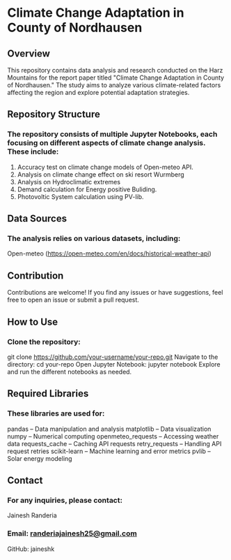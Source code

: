 # Climate Change Adaptation in County of Nordhausen

## Overview

This repository contains data analysis and research conducted on the Harz Mountains for the report paper titled "Climate Change Adaptation in County of Nordhausen." The study aims to analyze various climate-related factors affecting the region and explore potential adaptation strategies.

## Repository Structure

### The repository consists of multiple Jupyter Notebooks, each focusing on different aspects of climate change analysis. These include:
1. Accuracy test on climate change models of Open-meteo API.
2. Analysis on climate change effect on ski resort Wurmberg
3. Analysis on Hydroclimatic extremes
4. Demand calculation for Energy positive Buliding.
5. Photovoltic System calculation using PV-lib.

## Data Sources

### The analysis relies on various datasets, including:
Open-meteo (https://open-meteo.com/en/docs/historical-weather-api)

## Contribution
Contributions are welcome! If you find any issues or have suggestions, feel free to open an issue or submit a pull request.

## How to Use
### Clone the repository:
git clone https://github.com/your-username/your-repo.git
Navigate to the directory:
cd your-repo
Open Jupyter Notebook:
jupyter notebook
Explore and run the different notebooks as needed.


## Required Libraries
### These libraries are used for:
pandas – Data manipulation and analysis
matplotlib – Data visualization
numpy – Numerical computing
openmeteo_requests – Accessing weather data
requests_cache – Caching API requests
retry_requests – Handling API request retries
scikit-learn – Machine learning and error metrics
pvlib – Solar energy modeling


## Contact
### For any inquiries, please contact:
Jainesh Randeria
### Email: randeriajainesh25@gmail.com
GitHub: jaineshk

